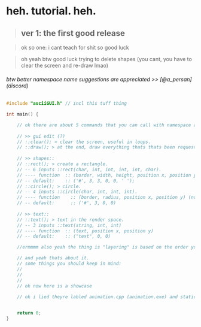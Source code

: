 # heh. tutorial. heh.

> ##   ver 1: the first good release

>  ok so one: i cant teach for shit so good luck

>  oh yeah btw good luck trying to delete shapes (you cant, you have to clear the screen and re-draw lmao)

###### btw better namespace name suggestions are appreciated  >> [@a_persan] (discord)

```cpp
#include "asciiGUI.h" // incl this tuff thing

int main() {

	// ok there are about 5 commands that you can call with namespace asciiGUI::
	 
	// >> gui edit (?)
	// ::clear(); > clear the screen, useful in loops.
	// ::draw(); > at the end, draw everything thats thats been requested before this. use this at the end.
	
	// >> shapes::
	// ::rect(); > create a rectangle. 
	// -- 6 inputs ::rect(char, int, int, int, int, char).
	// ---- function  :: (border, width, height, position x, position y, fill)
	// -- default:    :: ('#', 3, 3, 0, 0, ' ');
	// ::circle(); > circle.
	// -- 4 inputs ::circle(char, int, int, int).
	// ---- function    :: (border, radius, position x, position y) (no fill, transparent (?))
	// -- default:      :: ('#', 3, 0, 0)
	
	// >> text::
	// ::text(); > text in the render space.
	// -- 3 inputs ::text(string, int, int)
	// ---- function  :: (text, position x, position y)
	// -- default:    :: ("text", 0, 0)

	//ermmmm also yeah the thing is "layering" is based on the order you call them : (later = higher layer)

	// and yeah thats about it. 
	// some things you should keep in mind:
	//
	//
	//
	// ok now here is a showcase
	
	// ok i lied theyre labled animation.cpp (animation.exe) and static.cpp (static.exe)


	return 0;
}
```
